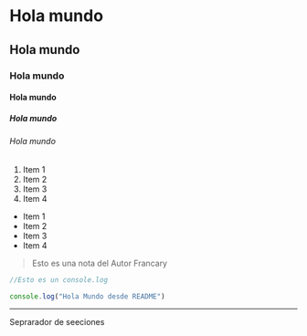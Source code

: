 # Hola mundo
## Hola mundo
### Hola mundo
#### Hola mundo
##### Hola mundo
###### Hola mundo

1) Item 1
2) Item 2
3) Item 3
4) Item 4

- Item 1
- Item 2
- Item 3
- Item 4

> Esto es una nota del Autor Francary

```js
//Esto es un console.log

console.log("Hola Mundo desde README")

```


---
Seprarador de seeciones 